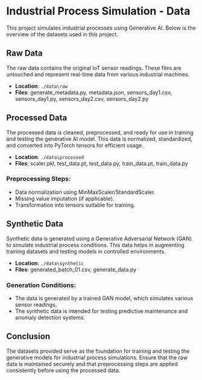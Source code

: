 # Industrial Process Simulation - Data

This project simulates industrial processes using Generative AI. Below is the overview of the datasets used in this project.

## Raw Data

The raw data contains the original IoT sensor readings. These files are untouched and represent real-time data from various industrial machines.

- **Location**: `./data\raw`
- **Files**: generate_metadata.py, metadata.json, sensors_day1.csv, sensors_day1.py, sensors_day2.csv, sensors_day2.py

## Processed Data

The processed data is cleaned, preprocessed, and ready for use in training and testing the generative AI model. This data is normalized, standardized, and converted into PyTorch tensors for efficient usage.

- **Location**: `./data\processed`
- **Files**: scaler.pkl, test_data.pt, test_data.py, train_data.pt, train_data.py

### Preprocessing Steps:
- Data normalization using MinMaxScaler/StandardScaler.
- Missing value imputation (if applicable).
- Transformation into tensors suitable for training.

## Synthetic Data

Synthetic data is generated using a Generative Adversarial Network (GAN) to simulate industrial process conditions. This data helps in augmenting training datasets and testing models in controlled environments.

- **Location**: `./data\synthetic`
- **Files**: generated_batch_01.csv, generate_data.py

### Generation Conditions:
- The data is generated by a trained GAN model, which simulates various sensor readings.
- The synthetic data is intended for testing predictive maintenance and anomaly detection systems.

## Conclusion

The datasets provided serve as the foundation for training and testing the generative models for industrial process simulations. Ensure that the raw data is maintained securely and that preprocessing steps are applied consistently before using the processed data.